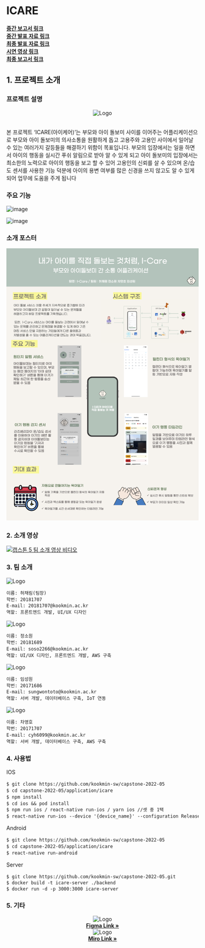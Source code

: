 # ICARE
<a href="./docs/팀05-중간보고서.pdf"><strong>중간 보고서 링크</strong></a>
<br/>
<a href="./docs/팀05-중간발표자료.pdf"><strong>중간 발표 자료 링크</strong></a>
<br/>
<a href="./docs/팀05-최종발표자료.pdf"><strong>최종 발표 자료 링크</strong></a>
<br/>
<a href="https://youtu.be/6aM0t3pmxVA"><strong>시연 영상 링크</strong></a>
<br/>
<a href="https://docs.google.com/document/d/1GNAOAtuPM39IEv15RSCPHiqbZbJglwEq/edit?usp=sharing&ouid=100622726522714582578&rtpof=true&sd=true"><strong>최종 보고서 링크</strong></a>

## 1. 프로젝트 소개

### 프로젝트 설명

<div align="center">
    <img src="https://user-images.githubusercontent.com/39997876/161223797-bb810439-2c98-4dbe-a107-c3e79e2ae41d.png" alt="Logo" width="256">
</div>
<br/>

본 프로젝트 ‘ICARE(아이케어)’는 부모와 아이 돌보미 사이를 이어주는 어플리케이션으로 부모와 아이 돌보미의 의사소통을 원활하게 돕고 고용주와 고용인 사이에서 일어날 수 있는 여러가지 갈등들을 해결하기 위함이 목표입니다. 
부모의 입장에서는 일을 하면서 아이의 행동을 실시간 푸쉬 알림으로 받아 알 수 있게 되고 아이 돌보미의 입장에서는 최소한의 노력으로 아이의 행동을 보고 할 수 있어 고용인의 신뢰를 살 수 있으며 온/습도 센서를 사용한 기능 덕분에 아이의 용변 여부를 많은 신경을 쓰지 않고도 알 수 있게 되어 업무에 도움을 주게 됩니다

### 주요 기능

![image](https://user-images.githubusercontent.com/39540561/169974855-0e32e799-7a39-4162-a7b1-76cf99f443d4.png)

![image](https://user-images.githubusercontent.com/39540561/169974717-f6b61fde-8379-494c-a330-c4f5e53ca925.png)

### 소개 포스터

<div align="center">
    <img src="https://raw.githubusercontent.com/kookmin-sw/capstone-2022-05/master/docs/%E1%84%90%E1%85%B5%E1%86%B705-%E1%84%91%E1%85%A9%E1%84%89%E1%85%B3%E1%84%90%E1%85%A5.png" alt="Poster" width="512">
</div>

### 2. 소개 영상

[![캡스톤 5 팀 소개 영상 비디오](./docs/capstone_thumb.png)](https://youtu.be/6aM0t3pmxVA)


### 3. 팀 소개


<img src="https://user-images.githubusercontent.com/39997876/161223782-8253f7d0-40a9-4185-a746-d85183da03b0.png" alt="Logo" width="256">

```markdown
이름: 허채림(팀장)
학번: 20181707
E-mail: 20181707@kookmin.ac.kr
역할: 프론트엔드 개발, UI/UX 디자인
```


<img src="https://user-images.githubusercontent.com/39997876/161224539-b28267ac-b70e-4132-8588-ee8653f5cbc3.jpeg" alt="Logo" width="256">

```markdown
이름: 정소원
학번: 20181689
E-mail: soso2266@kookmin.ac.kr
역할: UI/UX 디자인, 프론트엔드 개발, AWS 구축
```

<img src="https://user-images.githubusercontent.com/39997876/161224036-476f181f-9176-4cf5-9c15-6cdb3d093178.png" alt="Logo" width="256">

```markdown
이름: 임성원
학번: 20171686
E-mail: sungwontoto@kookmin.ac.kr
역할: 서버 개발, 데이터베이스 구축, IoT 연동
```

<img src="https://user-images.githubusercontent.com/39997876/161224015-9bdac1ad-c0e0-45d2-8024-5063c9de41ac.png" alt="Logo" width="256">

```markdown
이름: 차영호
학번: 20171707
E-mail: cyh6099@kookmin.ac.kr
역할: 서버 개발, 데이터베이스 구축, AWS 구축
```

### 4. 사용법

IOS

```markdown
$ git clone https://github.com/kookmin-sw/capstone-2022-05
$ cd capstone-2022-05/application/icare
$ npm install
$ cd ios && pod install
$ npm run ios / react-native run-ios / yarn ios //셋 중 1택
$ react-native run-ios --device '{device_name}' --configuration Release //ios 기기에서 실행
```

Android

```markdown
$ git clone https://github.com/kookmin-sw/capstone-2022-05
$ cd capstone-2022-05/application/icare
$ react-native run-android
```

Server
```
$ git clone https://github.com/kookmin-sw/capstone-2022-05.git
$ docker build -t icare-server ./backend
$ docker run -d -p 3000:3000 icare-server
```

### 5. 기타


<p align="center">
    <img src="https://user-images.githubusercontent.com/39997876/161226405-b24013a6-0f7a-4c5d-837b-604559f87731.png" alt="Logo" width="36">
    <br/>
    <a href="https://www.figma.com/file/opGJWmV35hTEjhr7ZoqOg8/%EC%BA%A1%EC%8A%A4%ED%86%A42022?node-id=0%3A1"><strong>Figma Link »</strong></a>
    <br/>
    <img src="https://user-images.githubusercontent.com/39997876/161226189-91bb4b81-96d1-42e8-a1ee-9b3115c0af6b.png" alt="Logo" width="64">
    <br/>
    <a href="https://miro.com/app/board/uXjVOYc2F9A=/"><strong>Miro Link »</strong></a>
</p>

